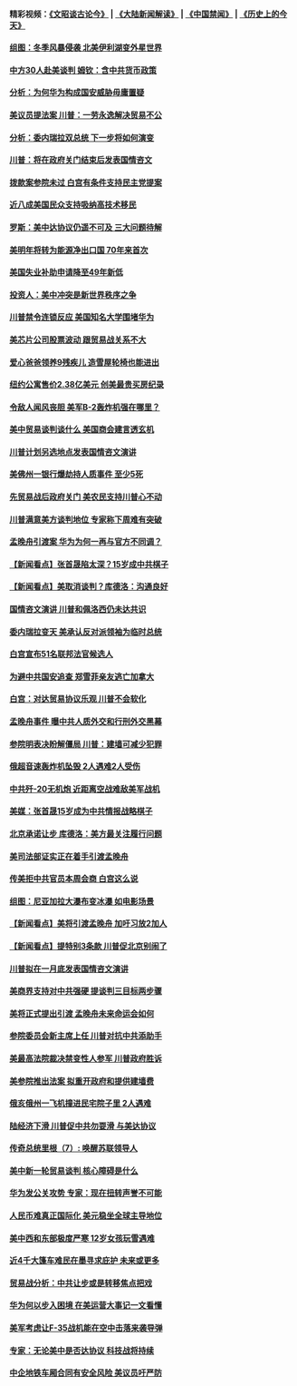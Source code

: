 #### 精彩视频：[《文昭谈古论今》](https://github.com/gfw-breaker/wenzhao/blob/master/README.md?t=01250630) | [《大陆新闻解读》](https://github.com/gfw-breaker/ntdtv-comedy/blob/master/README.md?t=01250630) | [《中国禁闻》](https://github.com/gfw-breaker/ntdtv-news/blob/master/README.md?t=01250630) | [《历史上的今天》](https://github.com/gfw-breaker/today-in-history/blob/master/README.md?t=01250630) 

#### [组图：冬季风暴侵袭 北美伊利湖变外星世界](../pages/nsc412/n11000660.md?t=01250630) 

#### [中方30人赴美谈判 姆钦：含中共货币政策](../pages/nsc412/n11000480.md?t=01250630) 

#### [分析：为何华为构成国安威胁毋庸置疑](../pages/nsc412/n10999862.md?t=01250630) 

#### [美议员提法案 川普：一劳永逸解决贸易不公](../pages/nsc412/n11000269.md?t=01250630) 

#### [分析：委内瑞拉双总统 下一步将如何演变](../pages/nsc412/n10999629.md?t=01250630) 

#### [川普：将在政府关门结束后发表国情咨文](../pages/nsc412/n11000030.md?t=01250630) 

#### [拨款案参院未过 白宫有条件支持民主党提案](../pages/nsc412/n10999946.md?t=01250630) 

#### [近八成美国民众支持吸纳高技术移民](../pages/nsc412/n10999709.md?t=01250630) 

#### [罗斯：美中达协议仍遥不可及 三大问题待解](../pages/nsc412/n10999637.md?t=01250630) 

#### [美明年将转为能源净出口国 70年来首次](../pages/nsc412/n10999710.md?t=01250630) 

#### [美国失业补助申请降至49年新低](../pages/nsc412/n10999698.md?t=01250630) 

#### [投资人：美中冲突是新世界秩序之争](../pages/nsc412/n10999607.md?t=01250630) 

#### [川普禁令连锁反应 美国知名大学围堵华为](../pages/nsc412/n10999500.md?t=01250630) 

#### [美芯片公司股票波动 跟贸易战关系不大](../pages/nsc412/n10999476.md?t=01250630) 

#### [爱心爸爸领养9残疾儿 造雪屋轮椅也能进出](../pages/nsc412/n10999179.md?t=01250630) 

#### [纽约公寓售价2.38亿美元 创美最贵买房纪录](../pages/nsc412/n10998973.md?t=01250630) 

#### [令敌人闻风丧胆 美军B-2轰炸机强在哪里？](../pages/nsc412/n10998237.md?t=01250630) 

#### [美中贸易谈判谈什么 美国商会建言透玄机](../pages/nsc412/n10997587.md?t=01250630) 

#### [川普计划另选地点发表国情咨文演讲](../pages/nsc412/n10997316.md?t=01250630) 

#### [美佛州一银行爆劫持人质事件 至少5死](../pages/nsc412/n10997282.md?t=01250630) 

#### [先贸易战后政府关门 美农民支持川普心不动](../pages/nsc412/n10997328.md?t=01250630) 

#### [川普满意美方谈判地位 专家称下周难有突破](../pages/nsc412/n10997361.md?t=01250630) 

#### [孟晚舟引渡案 华为为何一再与官方不同调？](../pages/nsc412/n10996914.md?t=01250630) 

#### [【新闻看点】张首晟陷太深？15岁成中共棋子](../pages/nsc412/n10997054.md?t=01250630) 

#### [【新闻看点】美取消谈判？库德洛：沟通良好](../pages/nsc412/n10997053.md?t=01250630) 

#### [国情咨文演讲 川普和佩洛西仍未达共识](../pages/nsc412/n10997243.md?t=01250630) 

#### [委内瑞拉变天 美承认反对派领袖为临时总统](../pages/nsc412/n10997224.md?t=01250630) 

#### [白宫宣布51名联邦法官候选人](../pages/nsc412/n10997228.md?t=01250630) 

#### [为避中共国安追查 郑雪菲亲友逃亡加拿大](../pages/nsc412/n10997240.md?t=01250630) 

#### [白宫：对达贸易协议乐观 川普不会软化](../pages/nsc412/n10997065.md?t=01250630) 

#### [孟晚舟事件 曝中共人质外交和行刑外交黑幕](../pages/nsc412/n10996956.md?t=01250630) 

#### [参院明表决盼解僵局 川普：建墙可减少犯罪](../pages/nsc412/n10996879.md?t=01250630) 

#### [俄超音速轰炸机坠毁 2人遇难2人受伤](../pages/nsc412/n10996464.md?t=01250630) 

#### [中共歼-20无机炮 近距离空战难敌美军战机](../pages/nsc412/n10996027.md?t=01250630) 

#### [美媒：张首晟15岁成为中共情报战略棋子](../pages/nsc412/n10995635.md?t=01250630) 

#### [北京承诺让步 库德洛：美方最关注履行问题](../pages/nsc412/n10995077.md?t=01250630) 

#### [美司法部证实正在着手引渡孟晚舟](../pages/nsc412/n10994658.md?t=01250630) 

#### [传美拒中共官员本周会商 白宫这么说](../pages/nsc412/n10994793.md?t=01250630) 

#### [组图：尼亚加拉大瀑布变冰瀑 如电影场景](../pages/nsc412/n10994753.md?t=01250630) 

#### [【新闻看点】美将引渡孟晚舟 加吁习放2加人](../pages/nsc412/n10994437.md?t=01250630) 

#### [【新闻看点】提特别3条款 川普促北京别闹了](../pages/nsc412/n10994438.md?t=01250630) 

#### [川普拟在一月底发表国情咨文演讲](../pages/nsc412/n10994722.md?t=01250630) 

#### [美商界支持对中共强硬 提谈判三目标两步骤](../pages/nsc412/n10994389.md?t=01250630) 

#### [美将正式提出引渡 孟晚舟未来命运会如何](../pages/nsc412/n10994576.md?t=01250630) 

#### [参院委员会新主席上任 川普对抗中共添助手](../pages/nsc412/n10994600.md?t=01250630) 

#### [美最高法院裁决禁变性人参军 川普政府胜诉](../pages/nsc412/n10994322.md?t=01250630) 

#### [美参院推出法案 拟重开政府和提供建墙费](../pages/nsc412/n10994283.md?t=01250630) 

#### [俄亥俄州一飞机撞进民宅院子里 2人遇难](../pages/nsc412/n10993879.md?t=01250630) 

#### [陆经济下滑 川普促中共勿耍滑 与美达协议](../pages/nsc412/n10993507.md?t=01250630) 

#### [传奇总统里根（7）: 唤醒苏联领导人](../pages/nsc412/n10992360.md?t=01250630) 

#### [美中新一轮贸易谈判 核心障碍是什么](../pages/nsc412/n10991931.md?t=01250630) 

#### [华为发公关攻势 专家：现在扭转声誉不可能](../pages/nsc412/n10992293.md?t=01250630) 

#### [人民币难真正国际化 美元稳坐全球主导地位](../pages/nsc412/n10992122.md?t=01250630) 

#### [美中西和东部极度严寒 12岁女孩玩雪遇难](../pages/nsc412/n10992121.md?t=01250630) 

#### [近4千大篷车难民在墨寻求庇护 未来或更多](../pages/nsc412/n10991987.md?t=01250630) 

#### [贸易战分析：中共让步或是转移焦点把戏](../pages/nsc412/n10992099.md?t=01250630) 

#### [华为何以步入困境 在美运营大事记一文看懂](../pages/nsc412/n10991923.md?t=01250630) 

#### [美军考虑让F-35战机能在空中击落来袭导弹](../pages/nsc412/n10991166.md?t=01250630) 

#### [专家：无论美中是否达协议 科技战将持续](../pages/nsc412/n10990600.md?t=01250630) 

#### [中企地铁车厢合同有安全风险 美议员吁严防](../pages/nsc412/n10989908.md?t=01250630) 


